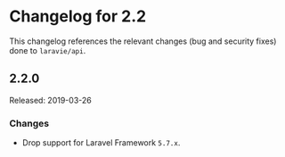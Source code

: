 # Changelog for 2.2

This changelog references the relevant changes (bug and security fixes) done to `laravie/api`.

## 2.2.0

Released: 2019-03-26

### Changes

* Drop support for Laravel Framework `5.7.x`.
